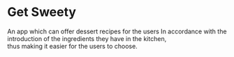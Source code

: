 # Get Sweety

An app which can offer dessert recipes for the users In accordance with the introduction of the ingredients they have in the kitchen,
<br/>
thus making it easier for the users to choose.
